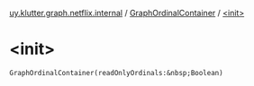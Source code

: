 [uy.klutter.graph.netflix.internal](../index.md) / [GraphOrdinalContainer](index.md) / [&lt;init&gt;](.)


# &lt;init&gt;
`GraphOrdinalContainer(readOnlyOrdinals:&nbsp;Boolean)`


